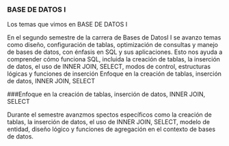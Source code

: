 ### BASE DE DATOS I
<p>
Los temas que vimos en BASE DE DATOS I
</p>

</P>
En el segundo semestre  de la carrera de Bases de DatosI I se  avanzo  temas como diseño, configuración de tablas, optimización de consultas y manejo de bases de datos, con énfasis en SQL y sus aplicaciones. Esto nos ayuda a comprender cómo funciona SQL, incluida la creación de tablas, la inserción de datos, el uso de INNER JOIN, SELECT, modos de control, estructuras lógicas y funciones de inserción
Enfoque en la creación de tablas, inserción de datos, INNER JOIN, SELECT
</p>
###Enfoque en la creación de tablas, inserción de datos, INNER JOIN, SELECT
<p>
Durante el semestre avanzmos spectos específicos como la creación de tablas, la inserción de datos, el uso de INNER JOIN, SELECT, modelo de entidad, diseño lógico y funciones de agregación en el contexto de bases de datos.
</p>
